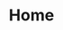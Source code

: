---
home: true
title: Home
description: Robots v Cryptids! September 3 - 4, 2023
heroText: RollyPolly Con 2023
tagline: Join us online on September 3 & 4!
heroImage: /home-banner.jpg
# heroImageDark: 
footerHtml: true
footer: |
  <a href="https://twitter.com/RollyPollyCon">
    <svg xmlns="http://www.w3.org/2000/svg" viewBox="0 0 448 512"><!--! Font Awesome Pro 6.3.0 by @fontawesome - https://fontawesome.com License - https://fontawesome.com/license (Commercial License) Copyright 2023 Fonticons, Inc. --><path class="icon" d="M400 32H48C21.5 32 0 53.5 0 80v352c0 26.5 21.5 48 48 48h352c26.5 0 48-21.5 48-48V80c0-26.5-21.5-48-48-48zm-48.9 158.8c.2 2.8.2 5.7.2 8.5 0 86.7-66 186.6-186.6 186.6-37.2 0-71.7-10.8-100.7-29.4 5.3.6 10.4.8 15.8.8 30.7 0 58.9-10.4 81.4-28-28.8-.6-53-19.5-61.3-45.5 10.1 1.5 19.2 1.5 29.6-1.2-30-6.1-52.5-32.5-52.5-64.4v-.8c8.7 4.9 18.9 7.9 29.6 8.3a65.447 65.447 0 0 1-29.2-54.6c0-12.2 3.2-23.4 8.9-33.1 32.3 39.8 80.8 65.8 135.2 68.6-9.3-44.5 24-80.6 64-80.6 18.9 0 35.9 7.9 47.9 20.7 14.8-2.8 29-8.3 41.6-15.8-4.9 15.2-15.2 28-28.8 36.1 13.2-1.4 26-5.1 37.8-10.2-8.9 13.1-20.1 24.7-32.9 34z"/></svg>
  </a>
  <a href="https://www.tumblr.com/rollypollycon">
    <svg xmlns="http://www.w3.org/2000/svg" viewBox="0 0 448 512"><!--! Font Awesome Pro 6.3.0 by @fontawesome - https://fontawesome.com License - https://fontawesome.com/license (Commercial License) Copyright 2023 Fonticons, Inc. --><path class="icon" d="M400 32H48C21.5 32 0 53.5 0 80v352c0 26.5 21.5 48 48 48h352c26.5 0 48-21.5 48-48V80c0-26.5-21.5-48-48-48zm-82.3 364.2c-8.5 9.1-31.2 19.8-60.9 19.8-75.5 0-91.9-55.5-91.9-87.9v-90h-29.7c-3.4 0-6.2-2.8-6.2-6.2v-42.5c0-4.5 2.8-8.5 7.1-10 38.8-13.7 50.9-47.5 52.7-73.2.5-6.9 4.1-10.2 10-10.2h44.3c3.4 0 6.2 2.8 6.2 6.2v72h51.9c3.4 0 6.2 2.8 6.2 6.2v51.1c0 3.4-2.8 6.2-6.2 6.2h-52.1V321c0 21.4 14.8 33.5 42.5 22.4 3-1.2 5.6-2 8-1.4 2.2.5 3.6 2.1 4.6 4.9l13.8 40.2c1 3.2 2 6.7-.3 9.1z"/></svg>  
  </a>

actions:
- text: Check the Schedule
  link: /schedule.md
  type: primary
- text: Join the Discord
  link: https://discord.com/some-invite-link
  type: secondary
---